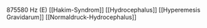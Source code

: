 875580 Hz (E)
[[Hakim-Syndrom]]
[[Hydrocephalus]]
[[Hyperemesis Gravidarum]]
[[Normaldruck-Hydrocephalus]]